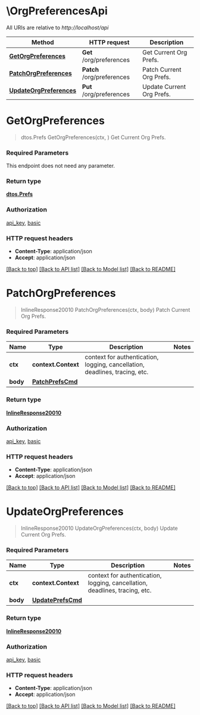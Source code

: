 # \OrgPreferencesApi

All URIs are relative to *http://localhost/api*

Method | HTTP request | Description
------------- | ------------- | -------------
[**GetOrgPreferences**](OrgPreferencesApi.md#GetOrgPreferences) | **Get** /org/preferences | Get Current Org Prefs.
[**PatchOrgPreferences**](OrgPreferencesApi.md#PatchOrgPreferences) | **Patch** /org/preferences | Patch Current Org Prefs.
[**UpdateOrgPreferences**](OrgPreferencesApi.md#UpdateOrgPreferences) | **Put** /org/preferences | Update Current Org Prefs.


# **GetOrgPreferences**
> dtos.Prefs GetOrgPreferences(ctx, )
Get Current Org Prefs.

### Required Parameters
This endpoint does not need any parameter.

### Return type

[**dtos.Prefs**](dtos.Prefs.md)

### Authorization

[api_key](../README.md#api_key), [basic](../README.md#basic)

### HTTP request headers

 - **Content-Type**: application/json
 - **Accept**: application/json

[[Back to top]](#) [[Back to API list]](../README.md#documentation-for-api-endpoints) [[Back to Model list]](../README.md#documentation-for-models) [[Back to README]](../README.md)

# **PatchOrgPreferences**
> InlineResponse20010 PatchOrgPreferences(ctx, body)
Patch Current Org Prefs.

### Required Parameters

Name | Type | Description  | Notes
------------- | ------------- | ------------- | -------------
 **ctx** | **context.Context** | context for authentication, logging, cancellation, deadlines, tracing, etc.
  **body** | [**PatchPrefsCmd**](PatchPrefsCmd.md)|  | 

### Return type

[**InlineResponse20010**](inline_response_200_10.md)

### Authorization

[api_key](../README.md#api_key), [basic](../README.md#basic)

### HTTP request headers

 - **Content-Type**: application/json
 - **Accept**: application/json

[[Back to top]](#) [[Back to API list]](../README.md#documentation-for-api-endpoints) [[Back to Model list]](../README.md#documentation-for-models) [[Back to README]](../README.md)

# **UpdateOrgPreferences**
> InlineResponse20010 UpdateOrgPreferences(ctx, body)
Update Current Org Prefs.

### Required Parameters

Name | Type | Description  | Notes
------------- | ------------- | ------------- | -------------
 **ctx** | **context.Context** | context for authentication, logging, cancellation, deadlines, tracing, etc.
  **body** | [**UpdatePrefsCmd**](UpdatePrefsCmd.md)|  | 

### Return type

[**InlineResponse20010**](inline_response_200_10.md)

### Authorization

[api_key](../README.md#api_key), [basic](../README.md#basic)

### HTTP request headers

 - **Content-Type**: application/json
 - **Accept**: application/json

[[Back to top]](#) [[Back to API list]](../README.md#documentation-for-api-endpoints) [[Back to Model list]](../README.md#documentation-for-models) [[Back to README]](../README.md)

